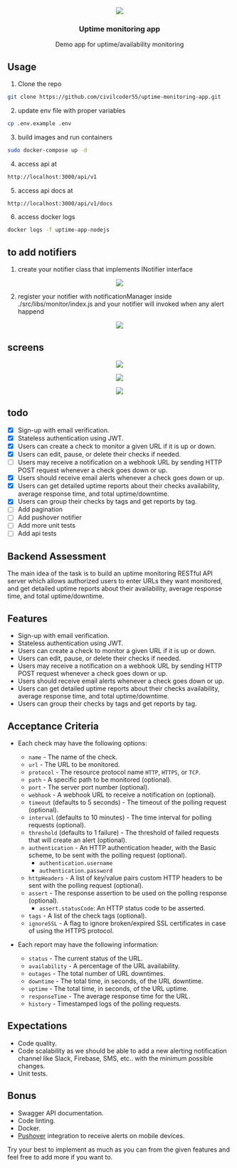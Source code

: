 <p align="center">
  <img src="screenshots/logo.png">

  <h3 align="center">Uptime monitoring app</h3>

  <p align="center">
   Demo app for uptime/availability monitoring 
  </p>
</p>

## Usage

1. Clone the repo

```sh
git clone https://github.com/civilcoder55/uptime-monitoring-app.git
```

2. update env file with proper variables

```sh
cp .env.example .env
```

3. build images and run containers

```sh
sudo docker-compose up -d
```

4. access api at

```sh
http://localhost:3000/api/v1
```

5. access api docs at

```sh
http://localhost:3000/api/v1/docs
```

6. access docker logs

```sh
docker logs -f uptime-app-nodejs
```
## to add notifiers 

1. create your notifier class that implements INotifier interface
<p align="center">
<img src="screenshots/img3.png" >
</p>

2. register your notifier with notificationManager inside ./src/libs/monitor/index.js and your notifier will invoked when any alert happend
<p align="center">
<img src="screenshots/img4.png" >
</p>

## screens


<p align="center">
  <img src="screenshots/diagram.jpg" >
</p>


<p align="center">
  <img src="screenshots/img1.png" >
</p>

<p align="center">
  <img src="screenshots/img2.png" >
</p>

## todo

- [x] Sign-up with email verification.
- [x] Stateless authentication using JWT.
- [x] Users can create a check to monitor a given URL if it is up or down.
- [x] Users can edit, pause, or delete their checks if needed.
- [ ] Users may receive a notification on a webhook URL by sending HTTP POST request whenever a check goes down or up.
- [x] Users should receive email alerts whenever a check goes down or up.
- [x] Users can get detailed uptime reports about their checks availability, average response time, and total uptime/downtime.
- [x] Users can group their checks by tags and get reports by tag.
- [ ] Add pagination
- [ ] Add pushover notifier
- [ ] Add more unit tests
- [ ] Add api tests

## Backend Assessment

The main idea of the task is to build an uptime monitoring RESTful API server which allows authorized users to enter URLs they want monitored, and get detailed uptime reports about their availability, average response time, and total uptime/downtime.

## Features

- Sign-up with email verification.
- Stateless authentication using JWT.
- Users can create a check to monitor a given URL if it is up or down.
- Users can edit, pause, or delete their checks if needed.
- Users may receive a notification on a webhook URL by sending HTTP POST request whenever a check goes down or up.
- Users should receive email alerts whenever a check goes down or up.
- Users can get detailed uptime reports about their checks availability, average response time, and total uptime/downtime.
- Users can group their checks by tags and get reports by tag.

## Acceptance Criteria

- Each check may have the following options:

  - `name` - The name of the check.
  - `url` - The URL to be monitored.
  - `protocol` - The resource protocol name `HTTP`, `HTTPS`, or `TCP`.
  - `path` - A specific path to be monitored (optional).
  - `port` - The server port number (optional).
  - `webhook` - A webhook URL to receive a notification on (optional).
  - `timeout` (defaults to 5 seconds) - The timeout of the polling request (optional).
  - `interval` (defaults to 10 minutes) - The time interval for polling requests (optional).
  - `threshold` (defaults to 1 failure) - The threshold of failed requests that will create an alert (optional).
  - `authentication` - An HTTP authentication header, with the Basic scheme, to be sent with the polling request (optional).
    - `authentication.username`
    - `authentication.password`
  - `httpHeaders` - A list of key/value pairs custom HTTP headers to be sent with the polling request (optional).
  - `assert` - The response assertion to be used on the polling response (optional).
    - `assert.statusCode`: An HTTP status code to be asserted.
  - `tags` - A list of the check tags (optional).
  - `ignoreSSL` - A flag to ignore broken/expired SSL certificates in case of using the HTTPS protocol.

- Each report may have the following information:
  - `status` - The current status of the URL.
  - `availability` - A percentage of the URL availability.
  - `outages` - The total number of URL downtimes.
  - `downtime` - The total time, in seconds, of the URL downtime.
  - `uptime` - The total time, in seconds, of the URL uptime.
  - `responseTime` - The average response time for the URL.
  - `history` - Timestamped logs of the polling requests.

## Expectations

- Code quality.
- Code scalability as we should be able to add a new alerting notification channel like Slack, Firebase, SMS, etc.. with the minimum possible changes.
- Unit tests.

## Bonus

- Swagger API documentation.
- Code linting.
- Docker.
- [Pushover](https://pushover.net/) integration to receive alerts on mobile devices.

Try your best to implement as much as you can from the given features and feel free to add more if you want to.
